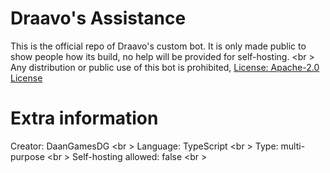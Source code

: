 # Draavo's Assistance
This is the official repo of Draavo's custom bot. It is only made public to show people how its build, no help will be provided for self-hosting. <br \>
Any distribution or public use of this bot is prohibited, [License: Apache-2.0 License](https://github.com/DaanGamesDG/draavos-hangout/blob/master/LICENSE)

# Extra information
Creator: DaanGamesDG <br \>
Language: TypeScript <br \>
Type: multi-purpose <br \>
Self-hosting allowed: false <br \>